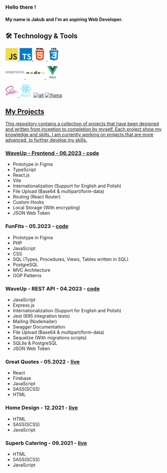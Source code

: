 ### Hello there !
#### My name is Jakub and I'm an aspiring Web Developer.


## 🛠️ Technology & Tools
<p align="left"> <a href="https://developer.mozilla.org/en-US/docs/Web/JavaScript" target="_blank" rel="noreferrer"> <img src="https://raw.githubusercontent.com/devicons/devicon/master/icons/javascript/javascript-original.svg" alt="javascript" width="40" height="40"/> </a> <a href="https://www.typescriptlang.org/" target="_blank" rel="noreferrer"> <img src="https://raw.githubusercontent.com/devicons/devicon/master/icons/typescript/typescript-original.svg" alt="typescript" width="40" height="40"/> </a>  <a href="https://www.w3.org/html/" target="_blank" rel="noreferrer"> <img src="https://raw.githubusercontent.com/devicons/devicon/master/icons/html5/html5-original-wordmark.svg" alt="html5" width="40" height="40"/> </a> <a href="https://www.w3schools.com/css/" target="_blank" rel="noreferrer"> <img src="https://raw.githubusercontent.com/devicons/devicon/master/icons/css3/css3-original-wordmark.svg" alt="css3" width="40" height="40"/> </a> </p>
 <p> </a> <a href="https://expressjs.com" target="_blank" rel="noreferrer"> <img src="https://raw.githubusercontent.com/devicons/devicon/master/icons/express/express-original-wordmark.svg" alt="express" width="60" height="40"/> </a> 
 <a href="https://nodejs.org" target="_blank" rel="noreferrer"> <img src="https://raw.githubusercontent.com/devicons/devicon/master/icons/nodejs/nodejs-original-wordmark.svg" alt="nodejs" width="60" height="40"/> </a> </a> <a href="https://vuejs.org/" target="_blank" rel="noreferrer"> <img src="https://raw.githubusercontent.com/devicons/devicon/master/icons/vuejs/vuejs-original-wordmark.svg" alt="vuejs" width="40" height="40"/> </a></p>


<p align="left">  <a href="https://sass-lang.com" target="_blank" rel="noreferrer"> <img src="https://raw.githubusercontent.com/devicons/devicon/master/icons/sass/sass-original.svg" alt="sass" width="40" height="40"/> </a> <a href="https://reactjs.org/" target="_blank" rel="noreferrer"> <img src="https://raw.githubusercontent.com/devicons/devicon/master/icons/react/react-original-wordmark.svg" alt="react" width="40" height="40"/></a> <a href="https://git-scm.com/" target="_blank" rel="noreferrer"> <img src="https://www.vectorlogo.zone/logos/git-scm/git-scm-icon.svg" alt="git" width="40" height="40"/></a> <a href="https://www.figma.com/" target="_blank" rel="noreferrer"> <img src="https://www.vectorlogo.zone/logos/figma/figma-icon.svg" alt="figma" width="40" height="40"/> </p> 



<!-- ###  Full Stack - Express + REACT
 - [WaveUp - REST API]( https://github.com/JBR-Sapeta/Express--JS--WaveUp--REST-API) 04.2023   
 - WaveUp - Frontend - In Progress -->

## My Projects 
This repository contains a collection of projects that have been designed and written from inception to completion by myself.
Each project show my knowledge and skills. I am currently working on projects that are more advanced, to further develop my skills.

 ### WaveUp - Frontend - 06.2023 - [code]( https://github.com/JBR-Sapeta/TS--React--WaveUp)
- Prototype in Figma
- TypeScript
- React.js
- Vite
- Internationalization (Support for English and Polish)
- File Upload (Base64 & multipart/form-data) 
- Routing (React Router)
- Custom Hooks
- Local Storage (With encrypting)
- JSON Web Token


### FunFits - 05.2023 - [code](https://github.com/JBR-Sapeta/PHP-FunFits)
- Prototype in Figma
- PHP
- JavaScript
- CSS
- SQL (Types, Procedures, Views, Tables written in SQL)
- PostgreSQL
- MVC Architecture
- OOP Patterns

 
 ### WaveUp - REST API - 04.2023 - [code](https://github.com/JBR-Sapeta/JS--Express--WaveUp)
- JavaScript
- Express.js
- Internationalization (Support for English and Polish)
- Jest (695 integration tests)
- Mailing (Nodemailer)
- Swagger Documentation 
- File Upload (Base64 & multipart/form-data) 
- Sequelize (With migrations scripts)
- SQLite & PostgreSQL
- JSON Web Token
 
 
### Great Quotes - 05.2022 - [live](https://homedesign-js.netlify.app/)
- React
- Firebase
- JavaScript
- SASS(SCSS)
- HTML
 
 
### Home Design - 12.2021 - [live](https://homedesign-js.netlify.app/) 
- HTML
- SASS(SCSS)
- JavaScript

 
### Superb Catering - 09.2021 - [live](https://superbcatering.netlify.app/) 
- HTML
- SASS(SCSS)
- JavaScript



<!---
JBR-Sapeta/JBR-Sapeta is a ✨ special ✨ repository because its `README.md` (this file) appears on your GitHub profile.
You can click the Preview link to take a look at your changes.
--->
